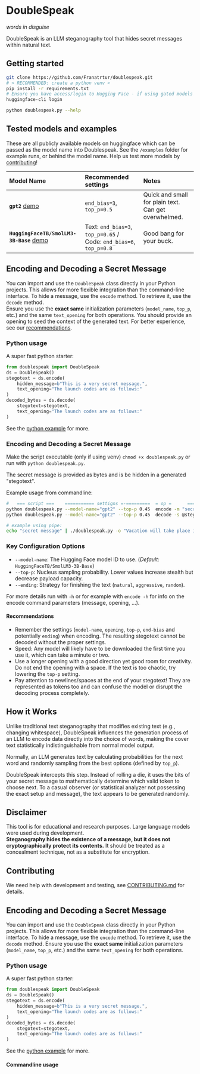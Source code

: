 # DoubleSpeak
*words in disguise* 

DoubleSpeak is an LLM steganography tool that hides secret messages within natural text.

## Getting started

```bash
git clone https://github.com/Franatrtur/doublespeak.git
# > RECOMMENDED: create a python venv <
pip install -r requirements.txt
# Ensure you have access/login to Hugging Face - if using gated models like Llama:
huggingface-cli login

python doublespeak.py --help
```

## Tested models and examples

These are all publicly available models on huggingface which can be passed as the model name into Doublespeak. See the `/examples` folder for example runs, or behind the model name. Help us test more models by [contributing](#contributing)!

| Model Name | Recommended settings | Notes |
| :--- | :--- | :--- |
| **`gpt2`** [demo](./examples/gpt2.md) | `end_bias=3`, `top_p=0.5` | Quick and small for plain text. Can get overwhelmed. |
| **`HuggingFaceTB/SmolLM3-3B-Base`** [demo](./examples/smollm3-3b.md) | Text: `end_bias=3`, `top_p=0.65` / Code: `end_bias=6`, `top_p=0.8` | Good bang for your buck. |


## Encoding and Decoding a Secret Message

You can import and use the `DoubleSpeak` class directly in your Python projects. This allows for more flexible integration than the command-line interface.
To hide a message, use the `encode` method. To retrieve it, use the `decode` method.  
Ensure you use the **exact same** initialization parameters (`model_name`, `top_p`, etc.) and the same `text_opening` for both operations. You should provide an opening to seed the context of the generated text. For better experience, see our [recommendations](#recommendations).

### Python usage

A super fast python starter:
```python
from doublespeak import DoubleSpeak
ds = DoubleSpeak()
stegotext = ds.encode(
    hidden_message=b"This is a very secret message.",
    text_opening="The launch codes are as follows:"
)
decoded_bytes = ds.decode(
    stegotext=stegotext,
    text_opening="The launch codes are as follows:"
)
```
See the [python example](./examples/example.py) for more.

### Encoding and Decoding a Secret Message

Make the script executable (only if using venv) `chmod +x doublespeak.py` or run with `python doublespeak.py`.  

The secret message is provided as bytes and is be hidden in a generated "stegotext".

Example usage from commandline:
```bash
#   === script ===    =========== settigns =-=========  = op =      ============== input & output ================
python doublespeak.py --model-name="gpt2" --top-p 0.45  encode -m "secret message" -o @opening_text.txt > stegotext.txt
python doublespeak.py --model-name="gpt2" --top-p 0.45  decode -s @stegotext.txt -o @opening_text.txt > secret.txt

# example using pipe:
echo "secret message" | ./doublespeak.py -o "Vacation will take place in" encode
```

### Key Configuration Options

*   `--model-name`: The Hugging Face model ID to use. (*Default:* `HuggingFaceTB/SmolLM3-3B-Base`)
*   `--top-p`: Nucleus sampling probability. Lower values increase stealth but decrease payload capacity.
*   `--ending`: Strategy for finishing the text (`natural`, `aggressive`, `random`).

For more details run with `-h` or for example with `encode -h` for info on the encode command parameters (message, opening, ...).


#### Recommendations
 - Remember the settings (`model-name`, `opening`, `top-p`, `end-bias` and potentially `ending`) when encoding. The resulting stegotext cannot be decoded without the proper settings.
 - Speed: Any model will likely have to be downloaded the first time you use it, which can take a minute or two.
 - Use a longer opening with a good direction yet good room for creativity. Do not end the opening with a space. If the text is too chaotic, try lowering the `top-p` setting.
 - Pay attention to newlines/spaces at the end of your stegotext! They are represented as tokens too and can confuse the model or disrupt the decoding process completely. 

## How it Works

Unlike traditional text steganography that modifies existing text (e.g., changing whitespace), DoubleSpeak influences the generation process of an LLM to encode data directly into the choice of words, making the cover text statistically indistinguishable from normal model output.

Normally, an LLM generates text by calculating probabilities for the next word and randomly sampling from the best options (defined by `top_p`).

DoubleSpeak intercepts this step. Instead of rolling a die, it uses the bits of your secret message to mathematically determine which valid token to choose next. To a casual observer (or statistical analyzer not possessing the exact setup and message), the text appears to be generated randomly.

## Disclaimer

This tool is for educational and research purposes. Large language models were used during development.  
**Steganography hides the existence of a message, but it does not cryptographically protect its contents.** It should be treated as a concealment technique, not as a substitute for encryption.

## Contributing

We need help with development and testing, see [CONTRIBUTING.md](./CONTRIBUTING.md) for details.










## Encoding and Decoding a Secret Message

You can import and use the `DoubleSpeak` class directly in your Python projects. This allows for more flexible integration than the command-line interface.
To hide a message, use the `encode` method. To retrieve it, use the `decode` method. Ensure you use the **exact same** initialization parameters (`model_name`, `top_p`, etc.) and the same `text_opening` for both operations.

### Python usage

A super fast python starter:
```python
from doublespeak import DoubleSpeak
ds = DoubleSpeak()
stegotext = ds.encode(
    hidden_message=b"This is a very secret message.",
    text_opening="The launch codes are as follows:"
)
decoded_bytes = ds.decode(
    stegotext=stegotext,
    text_opening="The launch codes are as follows:"
)
```
See the [python example](./examples/example.py) for more.

#### Commandline usage


